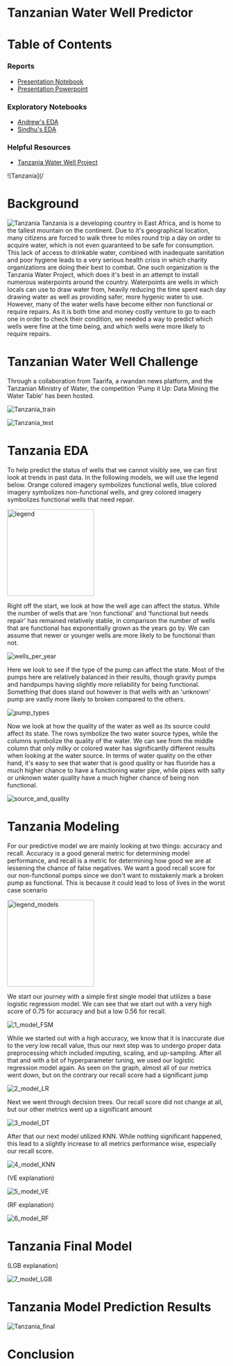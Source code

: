 # Tanzanian Water Well Predictor


# Table of Contents

### Reports
- [Presentation Notebook](https://github.com/awyeh64/Tanzanian_Water_Well_Predictor/blob/main/notebooks/report/report.ipynb)
- [Presentation Powerpoint]( https://github.com/awyeh64/Tanzanian_Water_Well_Predictor/blob/main/reports/Tanzanian_Water_Well_Data_Presentation.pdf )

### Exploratory Notebooks
- [Andrew's EDA]( https://github.com/awyeh64/Tanzanian_Water_Well_Predictor/blob/main/notebooks/exploratory/ayeh_eda.ipynb )
- [Sindhu's EDA]( https://github.com/awyeh64/Tanzanian_Water_Well_Predictor/blob/main/notebooks/exploratory/Sindhu_EDA.ipynb )

### Helpful Resources
- [Tanzania Water Well Project ]( https://www.tanzaniawaterproject.org/ )

![Tanzania](/

# Background
![Tanzania](/reports/figures/Tanzania.jpg)
Tanzania is a developing country in East Africa, and is home to the tallest mountain on the continent.  Due to it's geographical location, many citizens are forced to walk three to miles round trip a day on order to acquire water, which is not even guaranteed to be safe for consumption.  This lack of access to drinkable water, combined with inadequate sanitation and poor hygiene leads to a very serious health crisis in which charity organizations are doing their best to combat.  One such organization is the Tanzania Water Project, which does it's best in an attempt to install numerous waterpoints around the country.  Waterpoints are wells in which locals can use to draw water from, heavily reducing the time spent each day drawing water as well as providing safer, more hygenic water to use.  However, many of the water wells have become either non functional or require repairs.  As it is both time and money costly venture to go to each one in order to check their condition, we needed a way to predict which wells were fine at the time being, and which wells were more likely to require repairs.

# Tanzanian Water Well Challenge

Through a collaboration from Taarifa, a rwandan news platform, and the Tanzanian Ministry of Water, the competition 'Pump it Up: Data Mining the Water Table' has been hosted.  

![Tanzania_train](/reports/figures/Tanzania_train.jpg)



![Tanzania_test](/reports/figures/Tanzania_test.jpg)


# Tanzania EDA

To help predict the status of wells that we cannot visibly see, we can first look at trends in past data.  In the following models, we will use the legend below.  Orange colored imagery symbolizes functional wells, blue colored imagery symbolizes non-functional wells, and grey colored imagery symbolizes functional wells that need repair.

<img src = '/reports/figures/legend.png' alt = 'legend' width = '200'>

Right off the start, we look at how the well age can affect the status.  While the number of wells that are 'non functional' and 'functional but needs repair' has remained relatively stable, in comparison the number of wells that are functional has exponentially grown as the years go by.  We can assume that newer or younger wells are more likely to be functional than not.

![wells_per_year](/reports/figures/wells_per_year.png)

Here we look to see if the type of the pump can affect the state.  Most of the pumps here are relatively balanced in their results, though gravity pumps and handpumps having slightly more reliability for being functional.  Something that does stand out however is that wells with an 'unknown' pump are vastly more likely to broken compared to the others.

![pump_types](/reports/figures/pump_types.png)

Now we look at how the quality of the water as well as its source could affect its state.  The rows symbolize the two water source types, while the columns symbolize the quality of the water.  We can see from the middle column that only milky or colored water has significantly different results when looking at the water source.  In terms of water quality on the other hand, it's easy to see that water that is good quality or has fluoride has a much higher chance to have a functioning water pipe, while pipes with salty or unknown water quality have a much higher chance of being non functional.

![source_and_quality](/reports/figures/source_and_quality.png)


# Tanzania Modeling

For our predictive model we are mainly looking at two things: accuracy and recall.  Accuracy is a good general metric for determining model performance, and recall is a metric for determining how good we are at lessening the chance of false negatives.  We want a good recall score for our non-functional pumps since we don't want to mistakenly mark a broken pump as functional.  This is because it could lead to loss of lives in the worst case scenario

<img src = '/reports/figures/legend_models.png' alt = 'legend_models' width = '200'>

We start our journey with a simple first single model that utilizes a base logistic regression model.  We can see that we start out with a very high score of 0.75 for accuracy and but a low 0.56 for recall.

![1_model_FSM](/reports/figures/1_model_FSM.png)

While we started out with a high accuracy, we know that it is inaccurate due to the very low recall value, thus our next step was to undergo proper data preprocessing which included imputing, scaling, and up-sampling.  After all that and with a bit of hyperparameter tuning, we used our logistic regression model again.  As seen on the graph, almost all of our metrics went down, but on the contrary our recall score had a significant jump

![2_model_LR](/reports/figures/2_model_LR.png)

Next we went through decision trees.  Our recall score did not change at all, but our other metrics went up a significant amount

![3_model_DT](/reports/figures/3_model_DT.png)

After that our next model utilized KNN.  While nothing significant happened, this lead to a slightly increase to all metrics performance wise, especially our recall score.

![4_model_KNN](/reports/figures/4_model_KNN.png)

(VE explanation)

![5_model_VE](/reports/figures/5_model_VE.png)

(RF explanation)

![6_model_RF](/reports/figures/6_model_RF.png)

# Tanzania Final Model

(LGB explanation)

![7_model_LGB](/reports/figures/7_model_LGB.png)


# Tanzania Model Prediction Results



![Tanzania_final](/reports/figures/Tanzania_final.jpg)


# Conclusion
